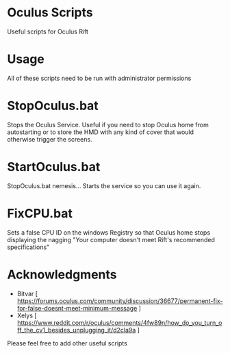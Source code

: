 # Oculus Scripts
Useful scripts for Oculus Rift

# Usage
All of these scripts need to be run with administrator permissions

# StopOculus.bat

Stops the Oculus Service. Useful if you need to stop Oculus home from autostarting or to store the HMD with any kind of cover that would otherwise trigger the screens.

# StartOculus.bat

StopOculus.bat nemesis... Starts the service so you can use it again.

# FixCPU.bat

Sets a false CPU ID on the windows Registry so that Oculus home stops displaying the nagging "Your computer doesn't meet Rift's recommended specifications"

# Acknowledgments
 - Bitvar [ https://forums.oculus.com/community/discussion/36677/permanent-fix-for-false-doesnt-meet-minimum-message ]
 - Xelys [ https://www.reddit.com/r/oculus/comments/4fw89n/how_do_you_turn_off_the_cv1_besides_unplugging_it/d2cla9a ]
 
Please feel free to add other useful scripts
